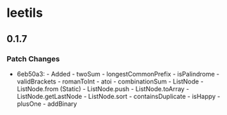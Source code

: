# leetils

## 0.1.7

### Patch Changes

- 6eb50a3: - Added - twoSum - longestCommonPrefix - isPalindrome - validBrackets - romanToInt - atoi - combinationSum - ListNode - ListNode.from (Static) - ListNode.push - ListNode.toArray - ListNode.getLastNode - ListNode.sort - containsDuplicate - isHappy - plusOne - addBinary
